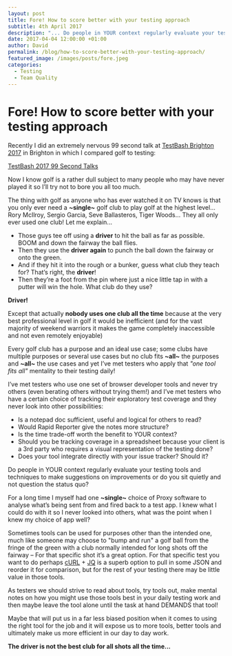 ```yaml
---
layout: post
title: Fore! How to score better with your testing approach
subtitle: 4th April 2017
description: "... Do people in YOUR context regularly evaluate your testing tools and techniques to make suggestions on improvements or do you sit quietly and not question the status quo? As testers we should strive to read about tools, try tools out, make mental notes on how you might use those tools best in your daily testing work and then maybe leave the tool alone until the task at hand DEMANDS that tool!..."
date: 2017-04-04 12:00:00 +01:00
author: David
permalink: /blog/how-to-score-better-with-your-testing-approach/
featured_image: /images/posts/fore.jpeg
categories:
  - Testing
  - Team Quality
---
```

# Fore! How to score better with your testing approach

Recently I did an extremely nervous 99 second talk at [TestBash Brighton 2017](https://dojo.ministryoftesting.com/events/testbash-brighton-2017) in Brighton in which I compared golf to testing:

[TestBash 2017 99 Second Talks](https://dojo.ministryoftesting.com/lessons/99-second-talks-testbash-brighton-2017)

Now I know golf is a rather dull subject to many people who may have never played it so I’ll try not to bore you all too much.

The thing with golf as anyone who has ever watched it on TV knows is that you only ever need a **~single~** golf club to play golf at the highest level... Rory McIlroy, Sergio Garcia, Seve Ballasteros, Tiger Woods… They all only ever used one club! Let me explain...

* Those guys tee off using a **driver** to hit the ball as far as possible. BOOM and down the fairway the ball flies.
* Then they use the **driver again** to punch the ball down the fairway or onto the green.
* And if they hit it into the rough or a bunker, guess what club they teach for? That’s right, the **driver**!
* Then they’re a foot from the pin where just a nice little tap in with a putter will win the hole. What club do they use?

**Driver!**

Except that actually **nobody uses one club all the time** because at the very best professional level in golf it would be inefficient (and for the vast majority of weekend warriors it makes the game completely inaccessible and not even remotely enjoyable)

Every golf club has a purpose and an ideal use case; some clubs have multiple purposes or several use cases but no club fits **~all~** the purposes and **~all~** the use cases and yet I’ve met testers who apply that *"one tool fits all"* mentality to their testing daily!

I’ve met testers who use one set of browser developer tools and never try others (even berating others without trying them!) and I’ve met testers who have a certain choice of tracking their exploratory test coverage and they never look into other possibilities:
* Is a notepad doc sufficient, useful and logical for others to read?
* Would Rapid Reporter give the notes more structure?
* Is the time trade-off worth the benefit to YOUR context?
* Should you be tracking coverage in a spreadsheet because your client is a 3rd party who requires a visual representation of the testing done?
* Does your tool integrate directly with your issue tracker? Should it?

Do people in YOUR context regularly evaluate your testing tools and techniques to make suggestions on improvements or do you sit quietly and not question the status quo?

For a long time I myself had one **~single~** choice of Proxy software to analyse what’s being sent from and fired back to a test app. I knew what I could do with it so I never looked into others, what was the point when I knew my choice of app well?

Sometimes tools can be used for purposes other than the intended one, much like someone may choose to "bump and run" a golf ball from the fringe of the green with a club normally intended for long shots off the fairway – For that specific shot it’s a great option. For that specific test you want to do perhaps [cURL](https://curl.haxx.se/) + [JQ](https://stedolan.github.io/jq/) is a superb option to pull in some JSON and reorder it for comparison, but for the rest of your testing there may be little value in those tools.

As testers we should strive to read about tools, try tools out, make mental notes on how you might use those tools best in your daily testing work and then maybe leave the tool alone until the task at hand DEMANDS that tool!

Maybe that will put us in a far less biased position when it comes to using the right tool for the job and it will expose us to more tools, better tools and ultimately make us more efficient in our day to day work.

**The driver is not the best club for all shots all the time...**